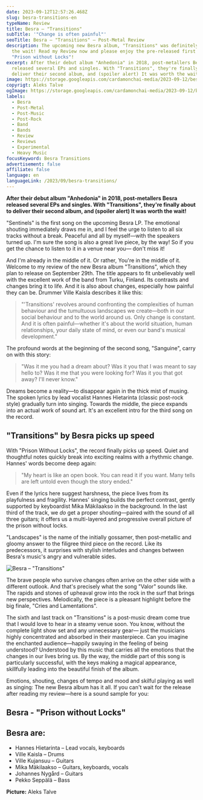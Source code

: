 ```yaml
---
date: 2023-09-12T12:57:26.468Z
slug: besra-transitions-en
typeName: Review
title: Besra – "Transitions"
subTitle: '"Change is often painful"'
seoTitle: Besra – "Transitions" – Post-Metal Review
description: The upcoming new Besra album, "Transitions" was definitely worth
  the wait! Read my Review now and please enjoy the pre-released first song,
  "Prison without Locks"!
excerpt: After their debut album "Anhedonia" in 2018, post-metallers Besra
  released several EPs and singles. With "Transitions", they're finally about to
  deliver their second album, and (spoiler alert) It was worth the wait!
image: https://storage.googleapis.com/cardamonchai-media/2023-09-12/besra-aleks-talve-jpg-imagine-080808_5f4339_1024_768/640.webp
copyrigt: Aleks Talve
ogImage: https://storage.googleapis.com/cardamonchai-media/2023-09-12/besra-aleks-talve-og-jpg-imagine-080808_5b382e_1200_628/640.webp
labels:
  - Besra
  - Post-Metal
  - Post-Music
  - Post-Rock
  - Band
  - Bands
  - Review
  - Reviews
  - Experimental
  - Heavy Music
focusKeyword: Besra Transitions
advertisement: false
affiliate: false
language: en
languageLink: /2023/09/besra-transitions/
---
```

**After their debut album "Anhedonia" in 2018, post-metallers Besra released several EPs and singles. With "Transitions", they're finally about to deliver their second album, and (spoiler alert) It was worth the wait!**

"Sentinels" is the first song on the upcoming Besra LP. The emotional shouting immediately draws me in, and I feel the urge to listen to all six tracks without a break. Peaceful and all by myself—with the speakers turned up. I'm sure the song is also a great live piece, by the way! So if you get the chance to listen to it in a venue near you— don't miss it!

And I'm already in the middle of it. Or rather, You're in the middle of it. Welcome to my review of the new Besra album "Transitions", which they plan to release on September 29th. The title appears to fit unbelievably well with the excellent work of the band from Turku, Finland. Its contrasts and changes bring it to life. And it is also about changes, especially how painful they can be. Drummer Ville Kaisla describes it like this:

> "'Transitions' revolves around confronting the complexities of human behaviour and the tumultuous landscapes we create—both in our social behaviour and to the world around us. Only change is constant. And it is often painful—whether it's about the world situation, human relationships, your daily state of mind, or even our band's musical development."

The profound words at the beginning of the second song, "Sanguine", carry on with this story:

> "Was it me you had a dream about? Was it you that I was meant to say hello to? Was it me that you were looking for? Was it you that got away? I'll never know."

Dreams become a reality—to disappear again in the thick mist of musing. The spoken lyrics by lead vocalist Hannes Hietarinta (classic post-rock style) gradually turn into singing. Towards the middle, the piece expands into an actual work of sound art. It's an excellent intro for the third song on the record.

## "Transitions" by Besra picks up speed

With "Prison Without Locks", the record finally picks up speed. Quiet and thoughtful notes quickly break into exciting realms with a rhythmic change. Hannes' words become deep again:

> "My heart is like an open book. You can read it if you want. Many tells are left untold even though the story ended."

Even if the lyrics here suggest harshness, the piece lives from its playfulness and fragility. Hannes' singing builds the perfect contrast, gently supported by keyboardist Mika Mäkilaakso in the background. In the last third of the track, we *do* get a proper shouting—paired with the sound of all three guitars; it offers us a multi-layered and progressive overall picture of the prison without locks.

"Landscapes" is the name of the initially gossamer, then post-metallic and gloomy answer to the filigree third piece on the record. Like its predecessors, it surprises with stylish interludes and changes between Besra's music's angry and vulnerable sides.

![Besra – "Transitions"](https://storage.googleapis.com/cardamonchai-media/2023-09-12/besra-transitions-jpeg-imagine-181818_6f4848_425_425/640.webp "Besra – \"Transitions\"")

The brave people who survive changes often arrive on the other side with a different outlook. And that's precisely what the song "Valor" sounds like. The rapids and stones of upheaval grow into the rock in the surf that brings new perspectives. Melodically, the piece is a pleasant highlight before the big finale, "Cries and Lamentations".

The sixth and last track on "Transitions" is a post-music dream come true that I would love to hear in a steamy venue soon. You know, without the complete light show set and any unnecessary gear— just the musicians highly concentrated and absorbed in their masterpiece. Can you imagine the enchanted audience—happily swaying in the feeling of being understood? Understood by this music that carries all the emotions that the changes in our lives bring us. By the way, the middle part of this song is particularly successful, with the keys making a magical appearance, skillfully leading into the beautiful finish of the album.

Emotions, shouting, changes of tempo and mood and skilful playing as well as singing: The new Besra album has it all. If you can't wait for the release after reading my review—here is a sound sample for you:

## Besra - "Prison without Locks"

<YouTube id="BEEh2RUGvHU" />

## Besra are:

- Hannes Hietarinta – Lead vocals, keyboards
- Ville Kaisla – Drums
- Ville Kujansuu – Guitars
- Mika Mäkilaakso – Guitars, keyboards, vocals
- Johannes Nygård – Guitars
- Pekko Seppälä – Bass

**Picture:** Aleks Talve